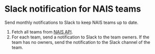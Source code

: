 # Slack notification for NAIS teams
Send monthly notifications to Slack to keep NAIS teams up to date.

1. Fetch all teams from [NAIS API](https://github.com/nais/api).
2. For each team, send a notification to Slack to the team owners. If the team has no owners, send the notification to the Slack channel of the team.
